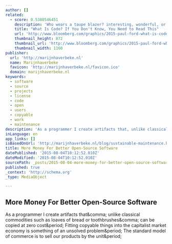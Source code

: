 ```yaml
---
author: []
related:
  - score: 0.5380546451
    description: 'Who wears a taupe blazer? interesting, wonderful, or disturbing way. A computer is a clock with benefits. They all work the same, doing second-grade math, one step at a time: Tick, take a number and put it in box one. Tick, take another number, put it in box two.'
    title: "What Is Code? If You Don't Know, You Need to Read This"
    url: 'http://www.bloomberg.com/graphics/2015-paul-ford-what-is-code/'
    thumbnail_height: 872
    thumbnail_url: 'http://www.bloomberg.com/graphics/2015-paul-ford-what-is-code/images/promo.jpg'
    thumbnail_width: 1160
publisher:
  url: 'http://marijnhaverbeke.nl'
  name: Marijnhaverbeke
  favicon: 'http://marijnhaverbeke.nl/favicon.ico'
  domain: marijnhaverbeke.nl
keywords:
  - software
  - source
  - projects
  - license
  - code
  - open
  - users
  - copyable
  - work
  - maintenance
description: 'As a programmer I create artifacts that, unlike classical commodities such as loaves of bread or toothbrushes, can be copied at zero cost. Fitting copyable things into the capitalist market economy is something of an unsolved problem. The standard model of commerce is to sell our products by the unit.'
inLanguage: en
app_links: []
isBasedOnUrl: 'http://marijnhaverbeke.nl/blog/sustainable-maintenance.html'
title: More Money For Better Open-Source Software
datePublished: '2015-08-04T10:12:52.010Z'
dateModified: '2015-08-04T10:12:52.010Z'
sourcePath: _posts/2015-08-04-more-money-for-better-open-source-software.md
published: true
_context: 'http://schema.org'
_type: MediaObject

---
```

<article style=""><h1>More Money For Better Open-Source Software</h1><p>As a programmer I create artifacts that&amp;comma; unlike classical commodities such as loaves of bread or toothbrushes&amp;comma; can be copied at zero cost&amp;period; Fitting copyable things into the capitalist market economy is something of an unsolved problem&amp;period; The standard model of commerce is to sell our products by the unit&amp;period;</p></article>